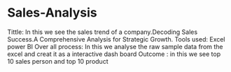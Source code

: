 # Sales-Analysis
Tittle:
   In this we see the sales trend of a company.Decoding Sales Success.A Comprehensive Analysis for Strategic Growth.
Tools used:
   Excel
   power BI
Over all process:
   In this we analyse the raw sample data from the excel and creat it as a interactive dash board
Outcome :
   in this we see top 10 sales person and top 10 product
